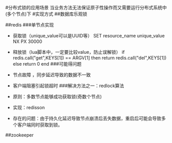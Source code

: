 ﻿#分布式锁的应用场景
  当业务方法无法保证原子性操作而又需要运行分布式系统中(多个节点)下
#实现方式
##数据库乐观锁


##redis
###单节点实现
 - 获取锁（unique_value可以是UUID等）
 SET resource_name unique_value NX PX 30000
 
 - 释放锁（lua脚本中，一定要比较value，防止误解锁）
 if redis.call("get",KEYS[1]) == ARGV[1] then
     return redis.call("del",KEYS[1])
 else
     return 0
 end
###可能得问题
- 节点故障 ，同步延迟导致的数据不一致
- 客户端阻塞引起锁超时
###解决方法之一：redlock算法
- 原则：多数节点能够成功获取锁(奇数个节点)
- 实现：redisson
- 存在的问题：由于持久化延迟导致节点崩溃后丢失数据，重启后可能会导致多个客户端同时获取到锁。

##zookeeper
